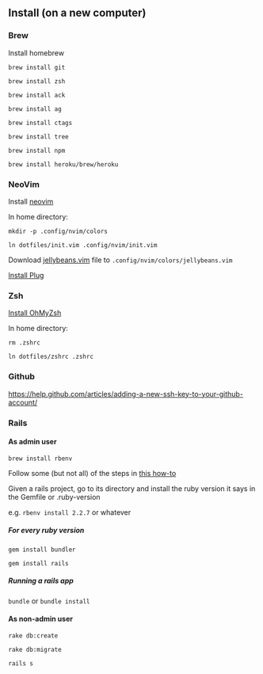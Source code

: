 ## Install (on a new computer)

### Brew

Install homebrew

`brew install git`

`brew install zsh`

`brew install ack`

`brew install ag`

`brew install ctags`

`brew install tree`

`brew install npm`

`brew install heroku/brew/heroku`

### NeoVim

Install [neovim](https://github.com/neovim/neovim/wiki/Installing-Neovim)

In home directory:

`mkdir -p .config/nvim/colors`

`ln dotfiles/init.vim .config/nvim/init.vim`

Download [jellybeans.vim](https://github.com/nanotech/jellybeans.vim) file to `.config/nvim/colors/jellybeans.vim`

[Install Plug](https://github.com/junegunn/vim-plug#neovim)


### Zsh

[Install OhMyZsh](https://github.com/robbyrussell/oh-my-zsh)

In home directory:

`rm .zshrc`

`ln dotfiles/zshrc .zshrc`

### Github

https://help.github.com/articles/adding-a-new-ssh-key-to-your-github-account/

### Rails

#### As admin user

`brew install rbenv`

Follow some (but not all) of the steps in [this how-to](https://gorails.com/setup/osx/10.13-high-sierra)

Given a rails project, go to its directory and install the ruby version it says in the Gemfile or .ruby-version

e.g. `rbenv install 2.2.7` or whatever

##### For every ruby version

`gem install bundler`

`gem install rails`

##### Running a rails app

`bundle` or `bundle install`

#### As non-admin user

`rake db:create`

`rake db:migrate`

`rails s`
